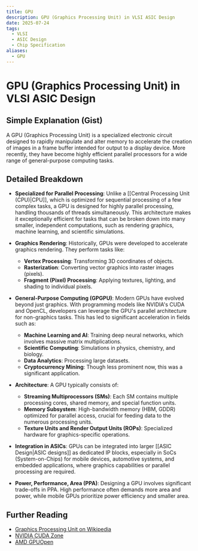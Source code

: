 ```yaml
---
title: GPU
description: GPU (Graphics Processing Unit) in VLSI ASIC Design
date: 2025-07-24
tags:
  - VLSI
  - ASIC Design
  - Chip Specification
aliases:
  - GPU
---
```


# GPU (Graphics Processing Unit) in VLSI ASIC Design

## Simple Explanation (Gist)
A GPU (Graphics Processing Unit) is a specialized electronic circuit designed to rapidly manipulate and alter memory to accelerate the creation of images in a frame buffer intended for output to a display device. More recently, they have become highly efficient parallel processors for a wide range of general-purpose computing tasks.

## Detailed Breakdown

*   **Specialized for Parallel Processing**: Unlike a [[Central Processing Unit (CPU)|CPU]], which is optimized for sequential processing of a few complex tasks, a GPU is designed for highly parallel processing, handling thousands of threads simultaneously. This architecture makes it exceptionally efficient for tasks that can be broken down into many smaller, independent computations, such as rendering graphics, machine learning, and scientific simulations.

*   **Graphics Rendering**: Historically, GPUs were developed to accelerate graphics rendering. They perform tasks like:
    *   **Vertex Processing**: Transforming 3D coordinates of objects.
    *   **Rasterization**: Converting vector graphics into raster images (pixels).
    *   **Fragment (Pixel) Processing**: Applying textures, lighting, and shading to individual pixels.

*   **General-Purpose Computing (GPGPU)**: Modern GPUs have evolved beyond just graphics. With programming models like NVIDIA's CUDA and OpenCL, developers can leverage the GPU's parallel architecture for non-graphics tasks. This has led to significant acceleration in fields such as:
    *   **Machine Learning and AI**: Training deep neural networks, which involves massive matrix multiplications.
    *   **Scientific Computing**: Simulations in physics, chemistry, and biology.
    *   **Data Analytics**: Processing large datasets.
    *   **Cryptocurrency Mining**: Though less prominent now, this was a significant application.

*   **Architecture**: A GPU typically consists of:
    *   **Streaming Multiprocessors (SMs)**: Each SM contains multiple processing cores, shared memory, and special function units.
    *   **Memory Subsystem**: High-bandwidth memory (HBM, GDDR) optimized for parallel access, crucial for feeding data to the numerous processing units.
    *   **Texture Units and Render Output Units (ROPs)**: Specialized hardware for graphics-specific operations.

*   **Integration in ASICs**: GPUs can be integrated into larger [[ASIC Design|ASIC designs]] as dedicated IP blocks, especially in SoCs (System-on-Chips) for mobile devices, automotive systems, and embedded applications, where graphics capabilities or parallel processing are required.

*   **Power, Performance, Area (PPA)**: Designing a GPU involves significant trade-offs in PPA. High performance often demands more area and power, while mobile GPUs prioritize power efficiency and smaller area.

## Further Reading

*   [Graphics Processing Unit on Wikipedia](https://en.wikipedia.org/wiki/Graphics_processing_unit)
*   [NVIDIA CUDA Zone](https://developer.nvidia.com/cuda-zone)
*   [AMD GPUOpen](https://gpuopen.com/)